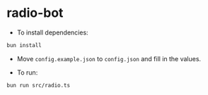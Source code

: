 # radio-bot

- To install dependencies:

```bash
bun install
```

- Move `config.example.json` to `config.json` and fill in the values.

- To run:

```bash
bun run src/radio.ts
```
